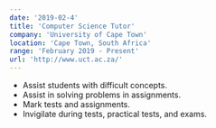 ```yaml
---
date: '2019-02-4'
title: 'Computer Science Tutor'
company: 'University of Cape Town'
location: 'Cape Town, South Africa'
range: 'February 2019 - Present'
url: 'http://www.uct.ac.za/'
---
```


- Assist students with difficult concepts. 
- Assist in solving problems in assignments.
- Mark tests and assignments.
- Invigilate during tests, practical tests, and exams.